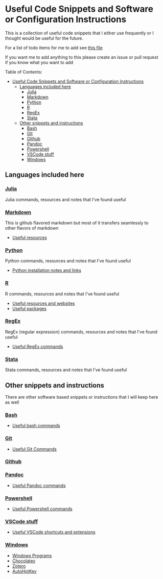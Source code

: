 # Useful Code Snippets and Software or Configuration Instructions

This is a collection of useful code snippets that I either use frequently or I thought would be useful for the future.

For a list of todo items for me to add see [this file](Progress_Todo.md)

If you want me to add anything to this please create an issue or pull request if you know what you want to add

Table of Contents:

- [Useful Code Snippets and Software or Configuration Instructions](#useful-code-snippets-and-software-or-configuration-instructions)
    - [Languages included here](#languages-included-here)
        - [Julia](#julia)
        - [Markdown](#markdown)
        - [Python](#python)
        - [R](#r)
        - [RegEx](#regex)
        - [Stata](#stata)
    - [Other snippets and instructions](#other-snippets-and-instructions)
        - [Bash](#bash)
        - [Git](#git)
        - [Github](#github)
        - [Pandoc](#pandoc)
        - [Powershell](#powershell)
        - [VSCode stuff](#vscode-stuff)
        - [Windows](#windows)

## Languages included here

### [Julia](https://julialang.org/)

Julia commands, resources and notes that I've found useful

### [Markdown](https://github.github.com/gfm/)

This is github flavored markdown but most of it transfers seamlessly to other flavors of markdown

- [Useful resources](programming_languages/markdown/markdown_resources.md)

### [Python](https://www.python.org/)

Python commands, resources and notes that I've found useful

- [Python installation notes and links](programming_languages/python/python_install.md)

### [R](https://www.r-project.org/)

R commands, resources and notes that I've found useful

- [Useful resources and websites](programming_languages/R/r_resources.md)
- [Useful packages](programming_languages/R/r_useful_packages.md)

### [RegEx](https://en.wikipedia.org/wiki/Regular_expression)

RegEx (regular expression) commands, resources and notes that I've found useful

- [Useful RegEx commands](programming_languages/regex/regex.md)

### [Stata](https://www.stata.com/)

Stata commands, resources and notes that I've found useful

## Other snippets and instructions

There are other software based snippets or instructions that I will keep here as well

### [Bash](https://www.gnu.org/software/bash/)

- [Useful bash commands](other_software/bash.md)

### [Git](https://git-scm.com/)

- [Useful Git Commands](other_software/git.md)

### [Github](https://github.com/)

### [Pandoc](https://pandoc.org/)

- [Useful Pandoc commands](other_software/pandoc_commands.md)

### [Powershell](https://docs.microsoft.com/en-us/powershell/)

- [Useful Powershell commands](other_software/powershell.md)

### [VSCode stuff](https://code.visualstudio.com/)

- [Useful VSCode shortcuts and extensions](other_software/vscode.md)

### [Windows](https://www.microsoft.com/en-us/windows)

- [Windows Programs](other_software/windows_program_instructions/windows_programs.md)
- [Chocolatey](other_software/windows_program_instructions/chocolatey.md)
- [Zotero](other_software/windows_program_instructions/zotero.md)
- [AutoHotKey](other_software/windows_program_instructions/autohotkey.md)
